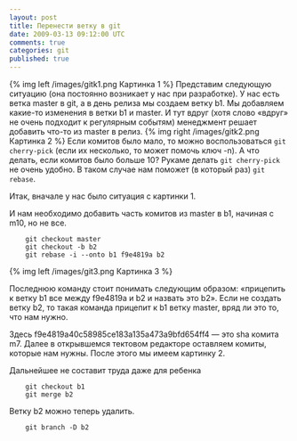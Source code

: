 ```yaml
---
layout: post
title: Перенести ветку в git
date: 2009-03-13 09:12:00 UTC
comments: true
categories: git
published: true
---
```


{% img left /images/gitk1.png Картинка 1 %}
Представим следующую ситуацию (она постоянно возникает у нас при разработке). У нас есть ветка master в git, а в день
релиза мы создаем ветку b1. Мы добавляем какие-то изменения в ветки b1 и master. И тут вдруг (хотя слово «вдруг» не
очень подходит к регулярным событям) менеджмент решает добавить что-то из master в релиз.
{% img right /images/gitk2.png Картинка 2 %}
Если комитов было мало, то
можно воспользоваться `git cherry-pick` (если их несколько, то может помочь ключ -n). А что делать, если комитов было
больше 10? Рукаме делать `git cherry-pick` не очень удобно. В таком случае нам поможет (в который раз) `git rebase`.


Итак, вначале у нас было ситуация с картинки 1.

И нам необходимо добавить часть комитов из master в b1, начиная с m10, но не все.


```
    git checkout master
    git checkout -b b2
    git rebase -i --onto b1 f9e4819a b2
```

{% img left /images/git3.png Картинка 3 %}

Последнюю команду стоит понимать следующим образом: «прицепить к ветку b1 все между
f9e4819a и b2 и назвать это b2». Если не создать ветку b2, то такая команда прицепит к
b1 ветку master, вряд ли это то, что нам нужно.

Здесь f9e4819a40c58985ce183a135a473a9bfd654ff4 — это sha комита m7. Далее в открывшемся тектовом редакторе оставляем
комиты, которые нам нужны. После этого мы имеем картинку 2.

Дальнейшее не составит труда даже для ребенка

```
    git checkout b1
    git merge b2
```


Ветку b2 можно теперь удалить.

```
    git branch -D b2
```

